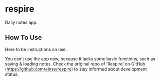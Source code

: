 # respire
Daily notes app.

## How To Use
Here to be instructions on use.

You can't use the app now, because it lacks some basic functions, 
such as saving & loading notes. Check the original repo of 'Respire' 
on GitHub (https://github.com/einse/respire) to stay informed about 
development status.
